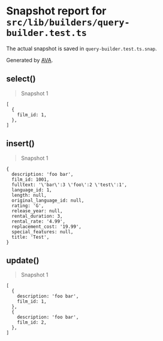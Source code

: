 # Snapshot report for `src/lib/builders/query-builder.test.ts`

The actual snapshot is saved in `query-builder.test.ts.snap`.

Generated by [AVA](https://avajs.dev).

## select()

> Snapshot 1

    [
      {
        film_id: 1,
      },
    ]

## insert()

> Snapshot 1

    {
      description: 'foo bar',
      film_id: 1001,
      fulltext: '\'bar\':3 \'foo\':2 \'test\':1',
      language_id: 1,
      length: null,
      original_language_id: null,
      rating: 'G',
      release_year: null,
      rental_duration: 3,
      rental_rate: '4.99',
      replacement_cost: '19.99',
      special_features: null,
      title: 'Test',
    }

## update()

> Snapshot 1

    [
      {
        description: 'foo bar',
        film_id: 1,
      },
      {
        description: 'foo bar',
        film_id: 2,
      },
    ]
